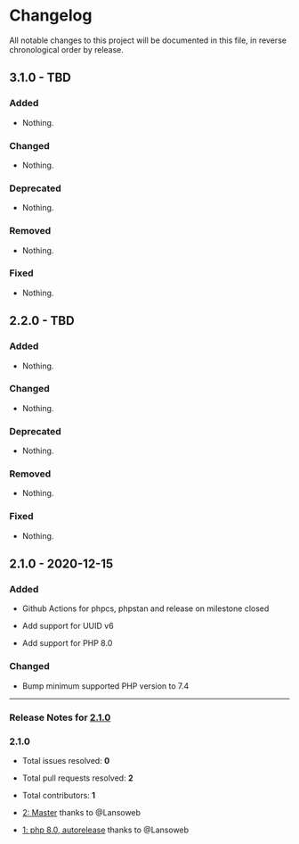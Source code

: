 # Changelog

All notable changes to this project will be documented in this file, in reverse chronological order by release.

## 3.1.0 - TBD

### Added

- Nothing.

### Changed

- Nothing.

### Deprecated

- Nothing.

### Removed

- Nothing.

### Fixed

- Nothing.

## 2.2.0 - TBD

### Added

- Nothing.

### Changed

- Nothing.

### Deprecated

- Nothing.

### Removed

- Nothing.

### Fixed

- Nothing.

## 2.1.0 - 2020-12-15

### Added

- Github Actions for phpcs, phpstan and release on milestone closed

- Add support for UUID v6

- Add support for PHP 8.0

### Changed

- Bump minimum supported PHP version to 7.4



-----

### Release Notes for [2.1.0](https://github.com/Lansoweb/request-id/milestone/1)



### 2.1.0

- Total issues resolved: **0**
- Total pull requests resolved: **2**
- Total contributors: **1**

 - [2: Master](https://github.com/Lansoweb/request-id/pull/2) thanks to @Lansoweb
 - [1: php 8.0, autorelease](https://github.com/Lansoweb/request-id/pull/1) thanks to @Lansoweb

